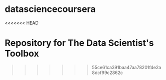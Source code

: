 datasciencecoursera
===================
<<<<<<< HEAD

Repository for The Data Scientist's Toolbox
=======
>>>>>>> 55ce61ca391baa47aa78201f4e2a8dcf99c2862c
